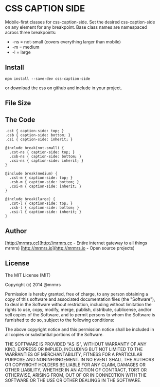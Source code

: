 # CSS CAPTION SIDE

  Mobile-first classes for css-caption-side.
  Set the desired css-caption-side on any element for any breakpoint.
  Base class names are namespaced across three breakpoints:

*  -ns = not-small (covers everything larger than mobile)
*  -m  = medium
*  -l  = large

## Install
```
npm install --save-dev css-caption-side
```
or download the css on github and include in your project.

## File Size


## The Code
```
.cst { caption-side: top; }
.csb { caption-side: bottom; }
.csi { caption-side: inherit; }

@include break(not-small) {
  .cst-ns { caption-side: top; }
  .csb-ns { caption-side: bottom; }
  .csi-ns { caption-side: inherit; }
}

@include break(medium) {
  .cst-m { caption-side: top; }
  .csb-m { caption-side: bottom; }
  .csi-m { caption-side: inherit; }
}

@include break(large) {
  .cst-l { caption-side: top; }
  .csb-l { caption-side: bottom; }
  .csi-l { caption-side: inherit; }
}

```

## Author

[http://mrmrs.cc](http://mrmrs.cc - Entire internet gateway to all things mrmrs)
[http://mrmrs.io](http://mrmrs.io - Open source projects)

## License

The MIT License (MIT)

Copyright (c) 2014 @mrmrs

Permission is hereby granted, free of charge, to any person obtaining a copy
of this software and associated documentation files (the "Software"), to deal
in the Software without restriction, including without limitation the rights
to use, copy, modify, merge, publish, distribute, sublicense, and/or sell
copies of the Software, and to permit persons to whom the Software is
furnished to do so, subject to the following conditions:

The above copyright notice and this permission notice shall be included in
all copies or substantial portions of the Software.

THE SOFTWARE IS PROVIDED "AS IS", WITHOUT WARRANTY OF ANY KIND, EXPRESS OR
IMPLIED, INCLUDING BUT NOT LIMITED TO THE WARRANTIES OF MERCHANTABILITY,
FITNESS FOR A PARTICULAR PURPOSE AND NONINFRINGEMENT. IN NO EVENT SHALL THE
AUTHORS OR COPYRIGHT HOLDERS BE LIABLE FOR ANY CLAIM, DAMAGES OR OTHER
LIABILITY, WHETHER IN AN ACTION OF CONTRACT, TORT OR OTHERWISE, ARISING FROM,
OUT OF OR IN CONNECTION WITH THE SOFTWARE OR THE USE OR OTHER DEALINGS IN
THE SOFTWARE.

